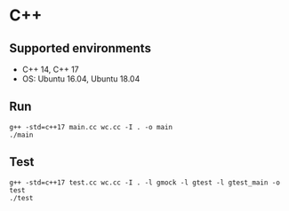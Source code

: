# C++

## Supported environments
- C++ 14, C++ 17
- OS: Ubuntu 16.04, Ubuntu 18.04

## Run
```
g++ -std=c++17 main.cc wc.cc -I . -o main
./main
```

## Test
```
g++ -std=c++17 test.cc wc.cc -I . -l gmock -l gtest -l gtest_main -o test
./test
```
